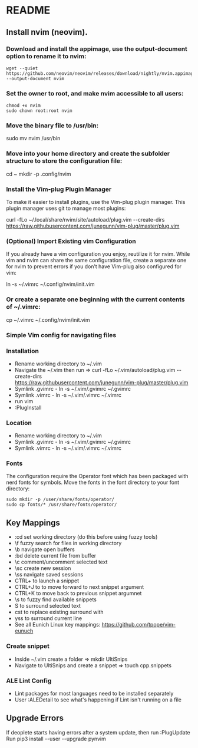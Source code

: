 # README

## Install nvim (neovim).

### Download and install the appimage, use the output-document option to rename it to nvim:

```` 
wget --quiet https://github.com/neovim/neovim/releases/download/nightly/nvim.appimage --output-document nvim

````


### Set the owner to root, and make nvim accessible to all users:

````
chmod +x nvim
sudo chown root:root nvim
````

### Move the binary file to /usr/bin:

sudo mv nvim /usr/bin

### Move into your home directory and create the subfolder structure to store the configuration file:

cd ~
mkdir -p .config/nvim

### Install the Vim-plug Plugin Manager
To make it easier to install plugins, use the Vim-plug plugin manager. This plugin manager uses git to manage most plugins:

 curl -fLo ~/.local/share/nvim/site/autoload/plug.vim --create-dirs https://raw.githubusercontent.com/junegunn/vim-plug/master/plug.vim

### (Optional) Import Existing vim Configuration
If you already have a vim configuration you enjoy, reutilize it for nvim. While vim and nvim can share the same configuration file, create a separate one for nvim to prevent errors if you don’t have Vim-plug also configured for vim:

ln -s ~/.vimrc ~/.config/nvim/init.vim

### Or create a separate one beginning with the current contents of ~/.vimrc:

cp ~/.vimrc ~/.config/nvim/init.vim

### Simple Vim config for navigating files

### Installation ###
* Rename working directory to ~/.vim
* Navigate the ~/.vim then run => curl -fLo ~/.vim/autoload/plug.vim --create-dirs \
    https://raw.githubusercontent.com/junegunn/vim-plug/master/plug.vim
* Symlink .gvimrc - ln -s  ~/.vim/.gvimrc ~/.gvimrc
* Symlink .vimrc - ln -s  ~/.vim/.vimrc ~/.vimrc
* run vim
* :PlugInstall

### Location
* Rename working directory to ~/.vim
* Symlink .gvimrc - ln -s  ~/.vim/.gvimrc ~/.gvimrc
* Symlink .vimrc - ln -s  ~/.vim/.vimrc ~/.vimrc

### Fonts
The configuration require the Operator font which has been packaged with nerd fonts for symbols. 
Move the fonts in the font directory to your font directory:

```
sudo mkdir -p /user/share/fonts/operator/
sudo cp fonts/* /usr/share/fonts/operator/
```

## Key Mappings

* :cd set working directory (do this before using fuzzy tools)
* \f fuzzy search for files in working directory
* \b navigate open buffers
* :bd delete current file from buffer
* \c<space> comment/uncomment selected text
* \sc create new session
* \ss navigate saved sessions
* CTRL+<tab> to launch a snippet 
* CTRL+J to to move forward to next snippet argument
* CTRL+K to move back to previous snippet argumnet
* \s to fuzzy find available snippets
* S<tag> to surround selected text
* cst<tag> to replace existing surround with <tag>
* yss<tag> to surround current line
* See all Eunich Linux key mappings: https://github.com/tpope/vim-eunuch

### Create snippet
* Inside ~/.vim create a folder => mkdir UltiSnips
* Navigate to UltiSnips and create a snippet => touch cpp.snippets

### ALE Lint Config

* Lint packages for most languages need to be installed separately
* User :ALEDetail to see what's happening if Lint isn't running on a file 

## Upgrade Errors

If deoplete starts having errors after a system update, then run :PlugUpdate
Run pip3 install --user --upgrade pynvim
